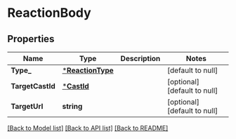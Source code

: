 # ReactionBody

## Properties
Name | Type | Description | Notes
------------ | ------------- | ------------- | -------------
**Type_** | [***ReactionType**](ReactionType.md) |  | [default to null]
**TargetCastId** | [***CastId**](CastId.md) |  | [optional] [default to null]
**TargetUrl** | **string** |  | [optional] [default to null]

[[Back to Model list]](../README.md#documentation-for-models) [[Back to API list]](../README.md#documentation-for-api-endpoints) [[Back to README]](../README.md)

